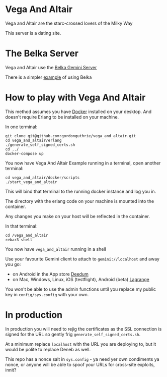 # Vega And Altair

Vega and Altair are the starc-crossed lovers of the Milky Way

This server is a dating site.

# The Belka Server

Vega and Altair use the [Belka Gemini Server](https://github.com/gordonguthrie/belka.git)

There is a simpler [example](https://github.com/gordonguthrie/belka.git) of using Belka

# How to play with Vega And Altair

This method assumes you have [Docker](https://www.docker.com/get-started/) installed on your desktop. And doesn't require Erlang to be installed on your machine.

In one terminal:

```
git clone git@github.com:gordonguthrie/vega_and_altair.git
cd vega_and_altair/erlang
./generate_self_signed_certs.sh
cd ../
docker-compose up
```

You now have Vega And Altair Example running in a terminal, open another terminal:

```
cd vega_and_altair/docker/scripts
./start_vega_and_altair
```

This will bind that terminal to the running docker instance and log you in.

The directory with the erlang code on your machine is mounted into the container.

Any changes you make on your host will be reflected in the container.

In that terminal:

```
cd /vega_and_altair
rebar3 shell
```

You now have `vega_and_altair` running in a shell

Use your favourite Gemini client to attach to `gemini://localhost` and away you go:
* on Android in the App store [Deedum](https://play.google.com/store/apps/details?id=ca.snoe.deedum&hl=en_GB&gl=US&pli=1)
* on Mac, Windows, Linux, iOS (testflight), Android (beta) [Lagrange](https://gmi.skyjake.fi/lagrange/)

You won't be able to use the admin functions until you replace my public key in `config/sys.config` with your own.

# In production

In production you will need to rejig the certificates as the SSL connection is signed for the URL so gently frig `generate_self_signed_certs.sh`.

At a minimum replace `localhost` with the URL you are deploying to, but it would be polite to replace Deneb as well.

This repo has a nonce salt in `sys.config` - ya need yer own condiments ya nonce, or anyone will be able to spoof your URLs for cross-site exploits, innit?
